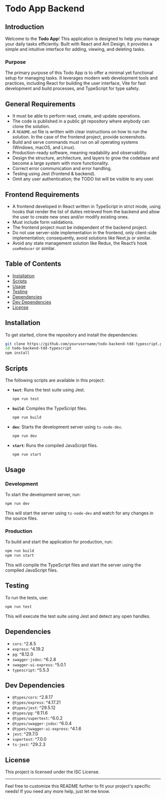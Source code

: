 # Todo App Backend

## Introduction

Welcome to the **Todo App**! This application is designed to help you manage your daily tasks efficiently. Built with React and Ant Design, it provides a simple and intuitive interface for adding, viewing, and deleting tasks.

### Purpose

The primary purpose of this Todo App is to offer a minimal yet functional setup for managing tasks. It leverages modern web development tools and practices, including React for building the user interface, Vite for fast development and build processes, and TypeScript for type safety.

## General Requirements

- It must be able to perform read, create, and update operations.
- The code is published in a public git repository where anybody can clone the solution.
- A `README.md` file is written with clear instructions on how to run the solution. In the case of the frontend project, provide screenshots.
- Build and serve commands must run on all operating systems (Windows, macOS, and Linux).
- Production-ready software, meaning readability and observability.
- Design the structure, architecture, and layers to grow the codebase and become a large system with more functionality.
- Correct error communication and error handling.
- Testing using Jest (frontend & backend).
- Omit any user authentication; the TODO list will be visible to any user.

## Frontend Requirements

- A frontend developed in React written in TypeScript in strict mode, using hooks that render the list of duties retrieved from the backend and allow the user to create new ones and/or modify existing ones.
- Must include form validations.
- The frontend project must be independent of the backend project.
- Do not use server-side implementation in the frontend, only client-side implementation; consequently, avoid solutions like Next.js or similar.
- Avoid any state management solution like Redux, the React’s hook `useReducer` or similar.

## Table of Contents

- [Installation](#installation)
- [Scripts](#scripts)
- [Usage](#usage)
- [Testing](#testing)
- [Dependencies](#dependencies)
- [Dev Dependencies](#dev-dependencies)
- [License](#license)

## Installation

To get started, clone the repository and install the dependencies:

```sh
git clone https://github.com/yourusername/todo-backend-tdd-typescript.git
cd todo-backend-tdd-typescript
npm install
```

## Scripts

The following scripts are available in this project:

- **`test`**: Runs the test suite using Jest.
  ```sh
  npm run test
  ```

- **`build`**: Compiles the TypeScript files.
  ```sh
  npm run build
  ```

- **`dev`**: Starts the development server using `ts-node-dev`.
  ```sh
  npm run dev
  ```

- **`start`**: Runs the compiled JavaScript files.
  ```sh
  npm run start
  ```

## Usage

### Development

To start the development server, run:

```sh
npm run dev
```

This will start the server using `ts-node-dev` and watch for any changes in the source files.

### Production

To build and start the application for production, run:

```sh
npm run build
npm run start
```

This will compile the TypeScript files and start the server using the compiled JavaScript files.

## Testing

To run the tests, use:

```sh
npm run test
```

This will execute the test suite using Jest and detect any open handles.

## Dependencies

- `cors`: ^2.8.5
- `express`: ^4.19.2
- `pg`: ^8.12.0
- `swagger-jsdoc`: ^6.2.8
- `swagger-ui-express`: ^5.0.1
- `typescript`: ^5.5.3

## Dev Dependencies

- `@types/cors`: ^2.8.17
- `@types/express`: ^4.17.21
- `@types/jest`: ^29.5.12
- `@types/pg`: ^8.11.6
- `@types/supertest`: ^6.0.2
- `@types/swagger-jsdoc`: ^6.0.4
- `@types/swagger-ui-express`: ^4.1.6
- `jest`: ^29.7.0
- `supertest`: ^7.0.0
- `ts-jest`: ^29.2.3

## License

This project is licensed under the ISC License.

---

Feel free to customize this README further to fit your project's specific needs! If you need any more help, just let me know.

